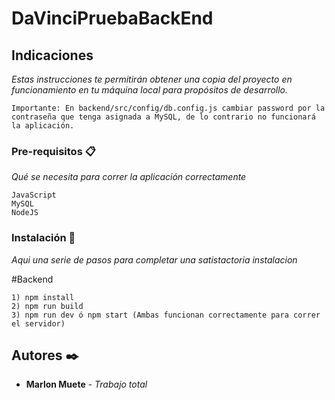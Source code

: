 # DaVinciPruebaBackEnd

## Indicaciones

_Estas instrucciones te permitirán obtener una copia del proyecto en funcionamiento en tu máquina local para propósitos de desarrollo._

```
Importante: En backend/src/config/db.config.js cambiar password por la contraseña que tenga asignada a MySQL, de lo contrario no funcionará la aplicación.
```

### Pre-requisitos 📋
_Qué se necesita para correr la aplicación correctamente_

```
JavaScript
MySQL
NodeJS
```

### Instalación 🔧
_Aqui una serie de pasos para completar una satistactoria instalacion_

#Backend

```
1) npm install
2) npm run build
3) npm run dev ó npm start (Ambas funcionan correctamente para correr el servidor)
```

## Autores ✒️

* **Marlon Muete** - *Trabajo total*
